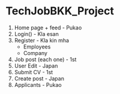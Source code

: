 # TechJobBKK_Project
1.  Home page + feed - Pukao
2.  Login() - Kla esan   
3.  Register - Kla kin mha
    - Employees
    - Company
4.  Job post (each one) - 1st  
5.  User Edit - Japan
6.  Submit CV - 1st
7.  Create post - Japan
8. Applicants - Pukao
